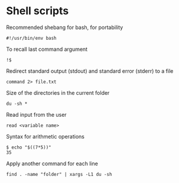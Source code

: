 # Shell scripts

Recommended shebang for bash, for portability
```
#!/usr/bin/env bash
```

To recall last command argument
```
!$
```

Redirect standard output (stdout) and standard error (stderr) to a file
```
command 2> file.txt
```

Size of the directories in the current folder
```
du -sh *
```

Read input from the user
```
read <variable name>
```

Syntax for arithmetic operations
```
$ echo "$((7*5))"
35
```

Apply another command for each line
```
find . -name "folder" | xargs -L1 du -sh
```
